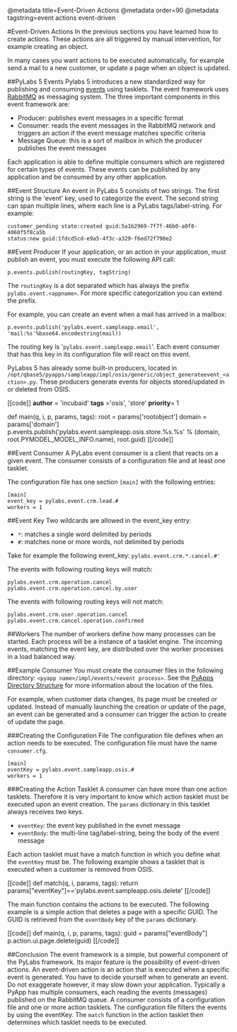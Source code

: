 @metadata title=Event-Driven Actions
@metadata order=90
@metadata tagstring=event actions event-driven

[rabbit]: http://www.rabbitmq.com/
[pyappdir]: /#/PyLabsApps/Introduction
[events]: /#/Overview/Events

#Event-Driven Actions
In the previous sections you have learned how to create actions. These actions are all triggered by manual intervention, for example creating an object.

In many cases you want actions to be executed automatically, for example send a mail to a new customer, or update a page when an object is updated.


##PyLabs 5 Events
Pylabs 5 introduces a new standardized way for publishing and consuming [events][] using tasklets. The event framework uses [RabbitMQ][rabbit] as messaging system. The three important components in this event framework are:

* Producer: publishes event messages in a specific format
* Consumer: reads the event messages in the RabbitMQ network and triggers an action if the event message matches specific criteria
* Message Queue: this is a sort of mailbox in which the producer publishes the event messages

Each application is able to define multiple consumers which are registered for certain types of events. These events can be published by any application and be consumed by any other application.


##Event Structure
An event in PyLabs 5 consists of two strings. The first string is the 'event' key, used to categorize the event. The second string can span multiple lines, where each line is a PyLabs tags/label-string. For example:

    customer_pending state:created guid:5a1b2969-7f7f-46b0-a0f8-4060f5f8ca5b
    status:new guid:1fdcd5cd-e9a5-4f3c-a329-f6ed72f790e2


##Event Producer
If your application, or an action in your application, must publish an event, you must execute the following API call:
    
    p.events.publish(routingKey, tagString)

The `routingKey` is a dot separated which has always the prefix `pylabs.event.<appname>`. For more specific categorization you can extend the prefix.

For example, you can create an event when a mail has arrived in a mailbox:

    p.events.publish('pylabs.event.sampleapp.email', 'mail:%s'%base64.encodestring(mail))

The routing key is '`pylabs.event.sampleapp.email`'. Each event consumer that has this key in its configuration file will react on this event.

PyLabss 5 has already some built-in producers, located in `/opt/qbase5/pyapps/sampleapp/impl/osis/generic/object_generateevent_<action>.py`. These producers generate events for objects stored/updated in or deleted from OSIS.

[[code]]
__author__ = 'incubaid'
__tags__ ='osis', 'store'
__priority__= 1

def main(q, i, p, params, tags):
    root = params['rootobject']
    domain = params['domain'] 
    p.events.publish('pylabs.event.sampleapp.osis.store.%s.%s' % (domain, root.PYMODEL_MODEL_INFO.name), root.guid)
[[/code]]
    

##Event Consumer
A PyLabs event consumer is a client that reacts on a given event. The consumer consists of a configuration file and at least one tasklet.

The configuration file has one section `[main]` with the following entries:

    [main]
    event_key = pylabs.event.crm.lead.#
    workers = 1


##Event Key
Two wildcards are allowed in the event_key entry:

* `*`: matches a single word delimited by periods
* `#`: matches none or more words, not delimited by periods

Take for example the following event_key: `pylabs.event.crm.*.cancel.#'`

The events with following routing keys will match:

    pylabs.event.crm.operation.cancel
    pylabs.event.crm.operation.cancel.by.user

The events with following routing keys will not match:

    pylabs.event.crm.user.operation.cancel
    pylabs.event.crm.cancel.operation.confirmed


##Workers
The number of workers define how many processes can be started. Each process will be a instance of a tasklet engine. The incoming events, matching the event key, are distributed over the worker processes in a load balanced way. 


##Example Consumer
You must create the consumer files in the following directory: `<pyapp name>/impl/events/<event process>`. See the [PyApps Directory Structure][pyappdir] for more information about the location of the files.

For example, when customer data changes, its page must be created or updated. Instead of manually launching the creation or update of the page, an event can be generated and a consumer can trigger the action to create of update the page.


###Creating the Configuration File
The configuration file defines when an action needs to be executed. The configuration file must have the name `consumer.cfg`.

    [main]
    eventKey = pylabs.event.sampleapp.osis.#
    workers = 1


###Creating the Action Tasklet
A consumer can have more than one action tasklets. Therefore it is very important to know which action tasklet must be executed upon an event creation. The `params` dictionary in this tasklet always receives two keys. 

* `eventKey`: the event key published in the evnet message
* `eventBody`: the multi-line tag/label-string, being the body of the event message

Each action tasklet must have a match function in which you define what the `eventKey` must be. The following example shows a tasklet that is executed when a customer is removed from OSIS.

[[code]]
def match(q, i, params, tags):
    return params["eventKey"]=='pylabs.event.sampleapp.osis.delete'
[[/code]]    

The main function contains the actions to be executed. The following example is a simple action that deletes a page with a specific GUID. The GUID is retrieved from the `eventBody` key of the `params` dictionary.

[[code]]
def main(q, i, p, params, tags):
    guid = params["eventBody"]
    p.action.ui.page.delete(guid)
[[/code]]


##Conclusion
The event framework is a simple, but powerful component of the PyLabs framework. Its major feature is the possibility of event-driven actions.
An event-driven action is an action that is executed when a specific event is generated. You have to decide yourself when to generate an event. Do not exaggerate however, it may slow down your application.
Typically a PyApp has multiple consumers, each reading the events (messages) published on the RabbitMQ queue. A consumer consists of a configuration file and one or more action tasklets. The configuration file filters the events by using the eventKey. The `match` function in the action tasklet then determines which tasklet needs to be executed.


